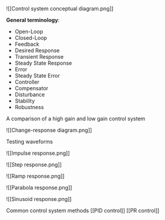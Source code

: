 

![[Control system conceptual diagram.png]]


**General terminology**: 
- Open-Loop  
- Closed-Loop  
- Feedback  
- Desired Response  
- Transient Response  
- Steady State Response
- Error  
- Steady State Error 
- Controller  
- Compensator
- Disturbance  
- Stability  
- Robustness

A comparison of a high gain and low gain control system 

![[Change-response diagram.png]]

Testing waveforms

![[Impulse response.png]]


![[Step response.png]]



![[Ramp response.png]]


![[Parabola response.png]]


![[Sinusoid response.png]]



Common control system methods 
[[PID control]]
[[PR control]]

